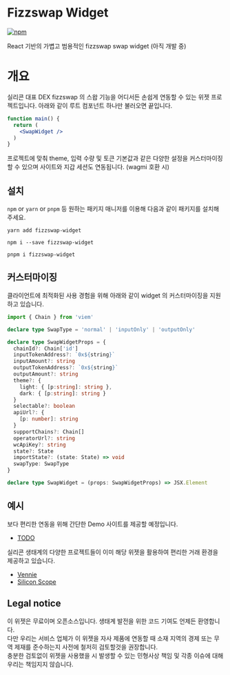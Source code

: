 # Fizzswap Widget

[![npm](https://img.shields.io/npm/v/fizzswap-widget)](https://www.npmjs.com/package/fizzswap-widget)

React 기반의 가볍고 범용적인 fizzswap swap widget (아직 개발 중)

# 개요

실리콘 대표 DEX fizzswap 의 스왑 기능을 어디서든 손쉽게 연동할 수 있는 위젯 프로젝트입니다. 아래와 같이 루트 컴포넌트 하나만 불러오면 끝입니다.

```jsx
function main() {
  return (
    <SwapWidget />
  )
}
```

프로젝트에 맞춰 theme, 입력 수량 및 토큰 기본값과 같은 다양한 설정을 커스터마이징 할 수 있으며 사이트와 지갑 세션도 연동됩니다. (wagmi 호환 시)

## 설치

`npm` or `yarn` or `pnpm` 등 원하는 패키지 매니저를 이용해 다음과 같이 패키지를 설치해주세요.

```shell
yarn add fizzswap-widget
```
```shell
npm i --save fizzswap-widget
```
```shell
pnpm i fizzswap-widget
```

## 커스터마이징

클라이언트에 최적화된 사용 경험을 위해 아래와 같이 widget 의 커스터마이징을 지원하고 있습니다. 
```typescript
import { Chain } from 'viem'

declare type SwapType = 'normal' | 'inputOnly' | 'outputOnly'

declare type SwapWidgetProps = {
  chainId?: Chain['id']
  inputTokenAddress?: `0x${string}`
  inputAmount?: string
  outputTokenAddress?: `0x${string}`
  outputAmount?: string
  theme?: {
    light: { [p:string]: string },
    dark: { [p:string]: string }
  }
  selectable?: boolean
  apiUrl?: {
    [p: number]: string
  }
  supportChains?: Chain[]
  operatorUrl?: string
  wcApiKey?: string
  state?: State
  importState?: (state: State) => void
  swapType: SwapType
}

declare type SwapWidget = (props: SwapWidgetProps) => JSX.Element
```

## 예시

보다 편리한 연동을 위해 간단한 Demo 사이트를 제공할 예정입니다.

- [TODO]()

실리콘 생태계의 다양한 프로젝트들이 이미 해당 위젯을 활용하여 편리한 거래 환경을 제공하고 있습니다.

- [Vennie](https://vennie.io/)
- [Silicon Scope](https://scope.silicon.network)

## Legal notice

이 위젯은 무료이며 오픈소스입니다. 생태계 발전을 위한 코드 기여도 언제든 환영합니다.\
다만 우리는 서비스 업체가 이 위젯을 자사 제품에 연동할 때 소재 지역의 경제 또는 무역 제재를 준수하는지 사전에 철저히 검토할것을 권장합니다.\
충분한 검토없이 위젯을 사용했을 시 발생할 수 있는 민형사상 책임 및 각종 이슈에 대해 우리는 책임지지 않습니다. 